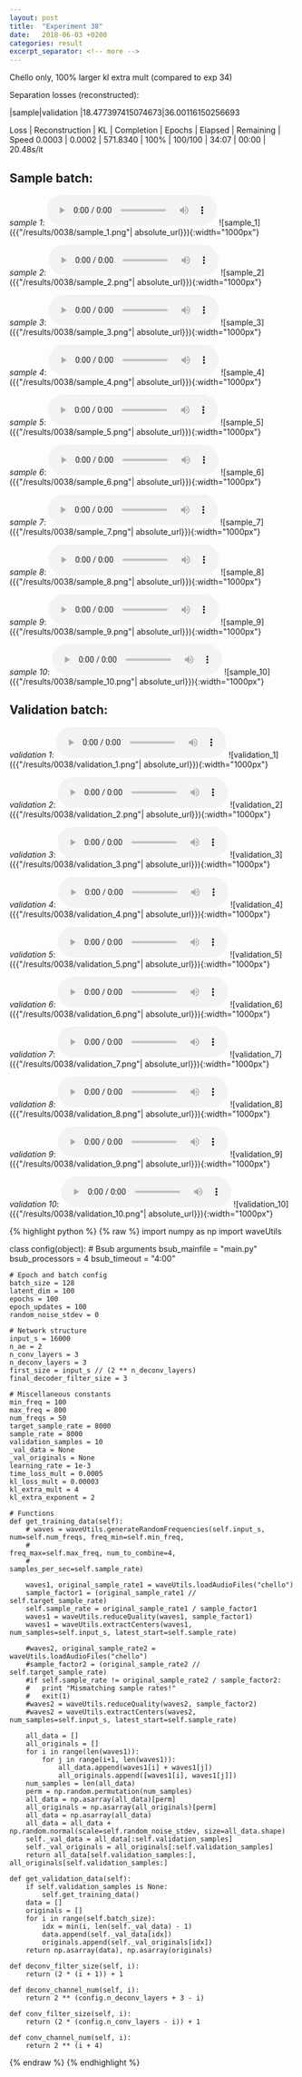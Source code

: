 ```yaml
---
layout: post
title:  "Experiment 38"
date:   2018-06-03 +0200
categories: result
excerpt_separator: <!-- more -->
---
```

Chello only, 100% larger kl extra mult (compared to exp 34)

Separation losses (reconstructed):

|sample|validation
|18.477397415074673|36.00116150256693

Loss | Reconstruction | KL | Completion | Epochs | Elapsed | Remaining | Speed
0.0003 | 0.0002 | 571.8340 | 100% | 100/100 | 34:07 | 00:00 | 20.48s/it<!-- more -->

## **Sample batch**:
_sample 1_:
<audio src="/ResultsOverview/results/0038/sample_1.wav" controls preload></audio>
![sample_1]({{"/results/0038/sample_1.png"| absolute_url}}){:width="1000px"}

_sample 2_:
<audio src="/ResultsOverview/results/0038/sample_2.wav" controls preload></audio>
![sample_2]({{"/results/0038/sample_2.png"| absolute_url}}){:width="1000px"}

_sample 3_:
<audio src="/ResultsOverview/results/0038/sample_3.wav" controls preload></audio>
![sample_3]({{"/results/0038/sample_3.png"| absolute_url}}){:width="1000px"}

_sample 4_:
<audio src="/ResultsOverview/results/0038/sample_4.wav" controls preload></audio>
![sample_4]({{"/results/0038/sample_4.png"| absolute_url}}){:width="1000px"}

_sample 5_:
<audio src="/ResultsOverview/results/0038/sample_5.wav" controls preload></audio>
![sample_5]({{"/results/0038/sample_5.png"| absolute_url}}){:width="1000px"}

_sample 6_:
<audio src="/ResultsOverview/results/0038/sample_6.wav" controls preload></audio>
![sample_6]({{"/results/0038/sample_6.png"| absolute_url}}){:width="1000px"}

_sample 7_:
<audio src="/ResultsOverview/results/0038/sample_7.wav" controls preload></audio>
![sample_7]({{"/results/0038/sample_7.png"| absolute_url}}){:width="1000px"}

_sample 8_:
<audio src="/ResultsOverview/results/0038/sample_8.wav" controls preload></audio>
![sample_8]({{"/results/0038/sample_8.png"| absolute_url}}){:width="1000px"}

_sample 9_:
<audio src="/ResultsOverview/results/0038/sample_9.wav" controls preload></audio>
![sample_9]({{"/results/0038/sample_9.png"| absolute_url}}){:width="1000px"}

_sample 10_:
<audio src="/ResultsOverview/results/0038/sample_10.wav" controls preload></audio>
![sample_10]({{"/results/0038/sample_10.png"| absolute_url}}){:width="1000px"}

## **Validation batch**:
_validation 1_:
<audio src="/ResultsOverview/results/0038/validation_1.wav" controls preload></audio>
![validation_1]({{"/results/0038/validation_1.png"| absolute_url}}){:width="1000px"}

_validation 2_:
<audio src="/ResultsOverview/results/0038/validation_2.wav" controls preload></audio>
![validation_2]({{"/results/0038/validation_2.png"| absolute_url}}){:width="1000px"}

_validation 3_:
<audio src="/ResultsOverview/results/0038/validation_3.wav" controls preload></audio>
![validation_3]({{"/results/0038/validation_3.png"| absolute_url}}){:width="1000px"}

_validation 4_:
<audio src="/ResultsOverview/results/0038/validation_4.wav" controls preload></audio>
![validation_4]({{"/results/0038/validation_4.png"| absolute_url}}){:width="1000px"}

_validation 5_:
<audio src="/ResultsOverview/results/0038/validation_5.wav" controls preload></audio>
![validation_5]({{"/results/0038/validation_5.png"| absolute_url}}){:width="1000px"}

_validation 6_:
<audio src="/ResultsOverview/results/0038/validation_6.wav" controls preload></audio>
![validation_6]({{"/results/0038/validation_6.png"| absolute_url}}){:width="1000px"}

_validation 7_:
<audio src="/ResultsOverview/results/0038/validation_7.wav" controls preload></audio>
![validation_7]({{"/results/0038/validation_7.png"| absolute_url}}){:width="1000px"}

_validation 8_:
<audio src="/ResultsOverview/results/0038/validation_8.wav" controls preload></audio>
![validation_8]({{"/results/0038/validation_8.png"| absolute_url}}){:width="1000px"}

_validation 9_:
<audio src="/ResultsOverview/results/0038/validation_9.wav" controls preload></audio>
![validation_9]({{"/results/0038/validation_9.png"| absolute_url}}){:width="1000px"}

_validation 10_:
<audio src="/ResultsOverview/results/0038/validation_10.wav" controls preload></audio>
![validation_10]({{"/results/0038/validation_10.png"| absolute_url}}){:width="1000px"}


{% highlight python %}
{% raw %}
import numpy as np
import waveUtils


class config(object):
	# Bsub arguments
	bsub_mainfile = "main.py"
	bsub_processors = 4
	bsub_timeout = "4:00"

	# Epoch and batch config
	batch_size = 128
	latent_dim = 100
	epochs = 100
	epoch_updates = 100
	random_noise_stdev = 0

	# Network structure
	input_s = 16000
	n_ae = 2
	n_conv_layers = 3
	n_deconv_layers = 3
	first_size = input_s // (2 ** n_deconv_layers)
	final_decoder_filter_size = 3

	# Miscellaneous constants
	min_freq = 100
	max_freq = 800
	num_freqs = 50
	target_sample_rate = 8000
	sample_rate = 8000
	validation_samples = 10
	_val_data = None
	_val_originals = None
	learning_rate = 1e-3
	time_loss_mult = 0.0005
	kl_loss_mult = 0.00003
	kl_extra_mult = 4
	kl_extra_exponent = 2

	# Functions
	def get_training_data(self):
		# waves = waveUtils.generateRandomFrequencies(self.input_s, num=self.num_freqs, freq_min=self.min_freq,
		#                                            freq_max=self.max_freq, num_to_combine=4,
		#                                            samples_per_sec=self.sample_rate)

		waves1, original_sample_rate1 = waveUtils.loadAudioFiles("chello")
		sample_factor1 = (original_sample_rate1 // self.target_sample_rate)
		self.sample_rate = original_sample_rate1 / sample_factor1
		waves1 = waveUtils.reduceQuality(waves1, sample_factor1)
		waves1 = waveUtils.extractCenters(waves1, num_samples=self.input_s, latest_start=self.sample_rate)

		#waves2, original_sample_rate2 = waveUtils.loadAudioFiles("chello")
		#sample_factor2 = (original_sample_rate2 // self.target_sample_rate)
		#if self.sample_rate != original_sample_rate2 / sample_factor2:
		#	print "Mismatching sample rates!"
		#	exit(1)
		#waves2 = waveUtils.reduceQuality(waves2, sample_factor2)
		#waves2 = waveUtils.extractCenters(waves2, num_samples=self.input_s, latest_start=self.sample_rate)

		all_data = []
		all_originals = []
		for i in range(len(waves1)):
			for j in range(i+1, len(waves1)):
				all_data.append(waves1[i] + waves1[j])
				all_originals.append([waves1[i], waves1[j]])
		num_samples = len(all_data)
		perm = np.random.permutation(num_samples)
		all_data = np.asarray(all_data)[perm]
		all_originals = np.asarray(all_originals)[perm]
		all_data = np.asarray(all_data)
		all_data = all_data + np.random.normal(scale=self.random_noise_stdev, size=all_data.shape)
		self._val_data = all_data[:self.validation_samples]
		self._val_originals = all_originals[:self.validation_samples]
		return all_data[self.validation_samples:], all_originals[self.validation_samples:]

	def get_validation_data(self):
		if self.validation_samples is None:
			self.get_training_data()
		data = []
		originals = []
		for i in range(self.batch_size):
			idx = min(i, len(self._val_data) - 1)
			data.append(self._val_data[idx])
			originals.append(self._val_originals[idx])
		return np.asarray(data), np.asarray(originals)

	def deconv_filter_size(self, i):
		return (2 * (i + 1)) + 1

	def deconv_channel_num(self, i):
		return 2 ** (config.n_deconv_layers + 3 - i)

	def conv_filter_size(self, i):
		return (2 * (config.n_conv_layers - i)) + 1

	def conv_channel_num(self, i):
		return 2 ** (i + 4)

{% endraw %}
{% endhighlight %}
